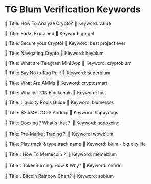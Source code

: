 # TG Blum Verification Keywords

🔷 Title: How To Analyze Crypto?
🔑 Keyword: value

🔷 Title: Forks Explained
🔑 Keyword: go get

🔷 Title: Secure your Crypto! 
🔑 Keyword: best project ever 

🔷 Title: Navigating Crypto
🔑 Keyword: heyblum

🔷 Title: What are Telegram Mini App
🔑 Keyword: cryptoblum

🔷 Title: Say No to Rug Pull!
🔑 Keyword: superblum

🔷 Title: What Are AMMs
🔑 Keyword: cryptosmart

🔷 Title: What is TON Blockchain
🔑 Keyword: fast

🔷 Title: Liquidity Pools Guide
🔑 Keyword: blumersss

🔷 Title: $2.5M+ DOGS  Airdrop
🔑 Keyword: happydogs

🔷 Title: Doxxing？What's that？
🔑 Keyword: nodoxxing

🔷 Title: Pre-Market Trading？
🔑 Keyword: wowblum

🔷 Title: Play track & type track name
🔑 Keyword: blum - big city life

🔷 Title：How To Memecoin？
🔑 Keyword: memeblum

🔷 Title：TokenBurning: How & Why?
🔑 Keyword: onfire

🔷 Title：Bitcoin Rainbow Chart?
🔑 Keyword: soblum

